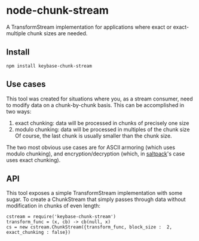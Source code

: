 # node-chunk-stream

A TransformStream implementation for applications where exact or exact-multiple chunk sizes are needed.

## Install

	npm install keybase-chunk-stream

## Use cases

This tool was created for situations where you, as a stream consumer, need to modify data on a chunk-by-chunk basis. This can be accomplished in two ways:
1) exact chunking: data will be processed in chunks of precisely one size
2) modulo chunking: data will be processed in multiples of the chunk size
Of course, the last chunk is usually smaller than the chunk size.

The two most obvious use cases are for ASCII armoring (which uses modulo chunking), and encryption/decryption (which, in [saltpack](https://saltpack.org)'s case uses exact chunking).

## API

This tool exposes a simple TransformStream implementation with some sugar. To create a ChunkStream that simply passes through data without modification in chunks of even length:

	cstream = require('keybase-chunk-stream')
	transform_func = (x, cb) -> cb(null, x)
	cs = new cstream.ChunkStream({transform_func, block_size :  2, exact_chunking : false})
